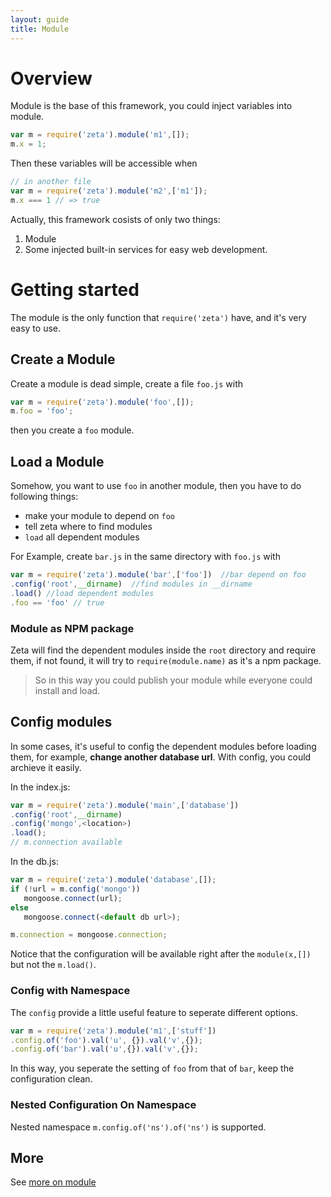 ```yaml
---
layout: guide
title: Module
---
```


# Overview

Module is the base of this framework, you could inject variables into module.

~~~javascript
var m = require('zeta').module('m1',[]);
m.x = 1;
~~~

Then these variables will be accessible when

~~~javascript
// in another file
var m = require('zeta').module('m2',['m1']);
m.x === 1 // => true
~~~

Actually, this framework cosists of only two things:

1. Module 
2. Some injected built-in services for easy web development.


# Getting started

The module is the only function that `require('zeta')` have, and it's very easy to use.

## Create a Module

Create a module is dead simple, create a file `foo.js` with

~~~javascript
var m = require('zeta').module('foo',[]);
m.foo = 'foo';
~~~

then you create a `foo` module.


## Load a Module

Somehow, you want to use `foo` in another module, then you have to do following things:

- make your module to depend on `foo`
- tell zeta where to find modules
- `load` all dependent modules

For Example, create `bar.js` in the same directory with `foo.js` with

~~~javascript
var m = require('zeta').module('bar',['foo'])  //bar depend on foo
.config('root',__dirname)  //find modules in __dirname
.load() //load dependent modules
.foo == 'foo' // true
~~~

### Module as NPM package 

Zeta will find the dependent modules inside the `root` directory and require them, if not found, it will try to `require(module.name)` as it's a npm package. 

> So in this way you could publish your module while everyone could install and load.


## Config modules

In some cases, it's useful to config the dependent modules before loading them, for example, **change another database url**. With config, you could archieve it easily.

In the index.js:

~~~javascript
var m = require('zeta').module('main',['database'])
.config('root',__dirname)
.config('mongo',<location>)
.load();
// m.connection available
~~~

In the db.js:

~~~javascript
var m = require('zeta').module('database',[]);
if (!url = m.config('mongo'))
   mongoose.connect(url);
else
   mongoose.connect(<default db url>);

m.connection = mongoose.connection;      
~~~

Notice that the configuration will be available right after the `module(x,[])` but not the `m.load()`.

### Config with Namespace

The `config` provide a little useful feature to seperate different options. 

~~~javascript
var m = require('zeta').module('m1',['stuff'])
.config.of('foo').val('u', {}).val('v',{});
.config.of('bar').val('u',{}).val('v',{});
~~~

In this way, you seperate the setting of `foo` from that of `bar`, keep the configuration clean. 

### Nested Configuration On Namespace

Nested namespace `m.config.of('ns').of('ns')` is supported. 



## More

See [more on module]({{site.baseurl}}/post/2015/01/20/More-on-Module.html)

